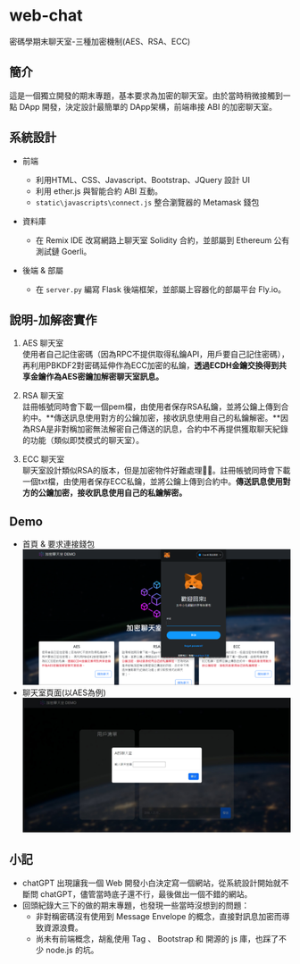# web-chat

密碼學期末聊天室-三種加密機制(AES、RSA、ECC)

## 簡介

這是一個獨立開發的期末專題，基本要求為加密的聊天室。由於當時稍微接觸到一點 DApp 開發，決定設計最簡單的 DApp架構，前端串接 ABI 的加密聊天室。

## 系統設計

- 前端
  - 利用HTML、CSS、Javascript、Bootstrap、JQuery 設計 UI
  - 利用 ether.js 與智能合約 ABI 互動。
  - `static\javascripts\connect.js` 整合瀏覽器的 Metamask 錢包

- 資料庫
  - 在 Remix IDE 改寫網路上聊天室 Solidity 合約，並部屬到 Ethereum 公有測試鏈 Goerli。

- 後端 & 部屬
  - 在 `server.py` 編寫 Flask 後端框架，並部屬上容器化的部屬平台 Fly.io。

## 說明-加解密實作

1. AES 聊天室</br>
  使用者自己記住密碼（因為RPC不提供取得私鑰API，用戶要自己記住密碼），再利用PBKDF2對密碼延伸作為ECC加密的私鑰，**透過ECDH金鑰交換得到共享金鑰作為AES密鑰加解密聊天室訊息。**

2. RSA 聊天室</br>
  註冊帳號同時會下載一個pem檔，由使用者保存RSA私鑰，並將公鑰上傳到合約中。**傳送訊息使用對方的公鑰加密，接收訊息使用自己的私鑰解密。**因為RSA是非對稱加密無法解密自己傳送的訊息，合約中不再提供獲取聊天紀錄的功能（類似即焚模式的聊天室）。

3. ECC 聊天室</br>
  聊天室設計類似RSA的版本，但是加密物件好難處理😵‍💫。註冊帳號同時會下載一個txt檔，由使用者保存ECC私鑰，並將公鑰上傳到合約中。**傳送訊息使用對方的公鑰加密，接收訊息使用自己的私鑰解密。**

## Demo

- 首頁 & 要求連接錢包
![首頁 & 要求連接錢包](screenshot/home.png)
- 聊天室頁面(以AES為例)
![聊天室頁面(以AES為例)](screenshot/room.jpeg)

## 小記

- chatGPT 出現讓我一個 Web 開發小白決定寫一個網站，從系統設計開始就不斷問 chatGPT，儘管當時底子還不行，最後做出一個不錯的網站。
- 回頭紀錄大三下的做的期末專題，也發現一些當時沒想到的問題：
  - 非對稱密碼沒有使用到 Message Envelope 的概念，直接對訊息加密而導致資源浪費。
  - 尚未有前端概念，胡亂使用 Tag 、 Bootstrap 和 開源的 js 庫，也踩了不少 node.js 的坑。
